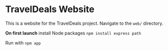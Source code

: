 # TravelDeals Website

This is a website for the TravelDeals project. Navigate to the `web/` directory.

**On first launch** install Node packages `npm install express path`

Run with `npm app`